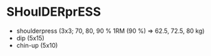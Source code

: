 # SHoulDERprESS
* shoulderpress (3x3; 70, 80, 90 % 1RM (90 %) => 62.5, 72.5, 80 kg)
* dip (5x15)
* chin-up (5x10)
